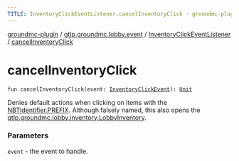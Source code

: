 ```yaml
---
TITLE: InventoryClickEventListener.cancelInventoryClick - groundmc-plugin
---
```


[groundmc-plugin](../../index.html) / [gtlp.groundmc.lobby.event](../index.html) / [InventoryClickEventListener](index.html) / [cancelInventoryClick](.)

# cancelInventoryClick

`fun cancelInventoryClick(event: `[`InventoryClickEvent`](https://hub.spigotmc.org/javadocs/spigot/org/bukkit/event/inventory/InventoryClickEvent.html)`): `[`Unit`](https://kotlinlang.org/api/latest/jvm/stdlib/kotlin/-unit/index.html)

Denies default actions when clicking on items with the [NBTIdentifier.PREFIX](../../gtlp.groundmc.lobby.enums/-n-b-t-identifier/-p-r-e-f-i-x.html).
Although falsely named, this also opens the [gtlp.groundmc.lobby.inventory.LobbyInventory](../../gtlp.groundmc.lobby.inventory/-lobby-inventory/index.html).

### Parameters

`event` - the event to handle.
